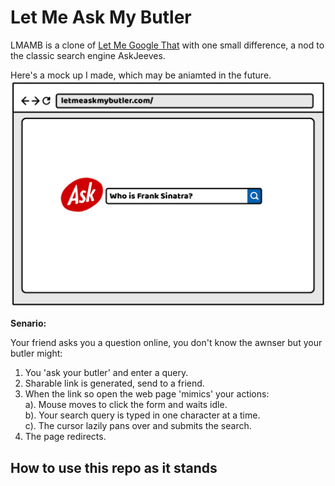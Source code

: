 # Let Me Ask My Butler

LMAMB is a clone of [Let Me Google That](http://letmegooglethat.com/) with one small difference, a nod to the classic search engine AskJeeves.

Here's a mock up I made, which may be aniamted in the future.
![A Gif](/public/images/LetMeAskMyButlerMockUpGIF100)

**Senario:**

Your friend asks you a question online, you don't know the awnser but your butler might:

1. You 'ask your butler' and enter a query.
2. Sharable link is generated, send to a friend.
3. When the link so open the web page 'mimics' your actions: <br>
a). Mouse moves to click the form and waits idle.<br>
b). Your search query is typed in one character at a time.<br>
c). The cursor lazily pans over and submits the search.
4. The page redirects.

## How to use this repo as it stands

<!-- 1. Clone this repo and open in your text editor of choice
2. run `bundle` to install dependency
3. navigate to 'http://localhost:4567/' in your favorite browser.


To run the server  
`rackup -p 4567`  

To shutdown the server  
`control-C`  

To kill the server  
`lsof -wni tcp:4567`  
Identify the correct server & PID (for example '33456') then  
`kill -9 33456` (<- Replace with your PID) -->
